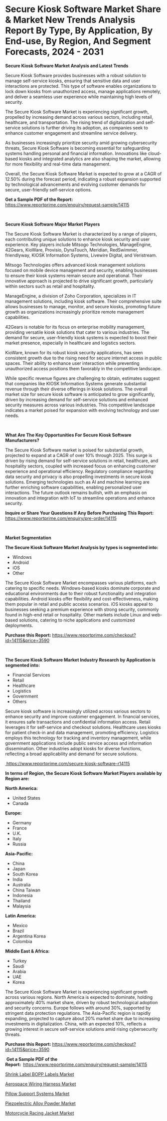 <p><h1>Secure Kiosk Software Market Share & Market New Trends Analysis Report By Type, By Application, By End-use, By Region, And Segment Forecasts, 2024 - 2031</h1></p><p><strong>Secure Kiosk Software Market Analysis and Latest Trends</strong></p>
<p><p>Secure Kiosk Software provides businesses with a robust solution to manage self-service kiosks, ensuring that sensitive data and user interactions are protected. This type of software enables organizations to lock down kiosks from unauthorized access, manage applications remotely, and deliver a seamless user experience while maintaining high levels of security. </p><p>The Secure Kiosk Software Market is experiencing significant growth, propelled by increasing demand across various sectors, including retail, healthcare, and transportation. The rising trend of digitalization and self-service solutions is further driving its adoption, as companies seek to enhance customer engagement and streamline service delivery.</p><p>As businesses increasingly prioritize security amid growing cybersecurity threats, Secure Kiosk Software is becoming essential for safeguarding systems handling personal and financial information. Innovations like cloud-based kiosks and integrated analytics are also shaping the market, allowing for more flexibility and real-time data management.</p><p>Overall, the Secure Kiosk Software Market is expected to grow at a CAGR of 12.50% during the forecast period, indicating a robust expansion supported by technological advancements and evolving customer demands for secure, user-friendly self-service options.</p></p>
<p><strong>Get a Sample PDF of the Report:&nbsp;</strong> <a href="https://www.reportprime.com/enquiry/request-sample/14115">https://www.reportprime.com/enquiry/request-sample/14115</a></p>
<p>&nbsp;</p>
<p><strong>Secure Kiosk Software Major Market Players</strong></p>
<p><p>The Secure Kiosk Software Market is characterized by a range of players, each contributing unique solutions to enhance kiosk security and user experience. Key players include Mitsogo Technologies, ManageEngine, 42Gears, KioWare, Provisio, DynaTouch, Meridian, RedSwimmer, friendlyway, KIOSK Information Systems, Livewire Digital, and Veristream.</p><p>Mitsogo Technologies offers advanced kiosk management solutions focused on mobile device management and security, enabling businesses to ensure their kiosk systems remain secure and operational. Their innovative approach is projected to drive significant growth, particularly within sectors such as retail and hospitality.</p><p>ManageEngine, a division of Zoho Corporation, specializes in IT management solutions, including kiosk software. Their comprehensive suite allows businesses to manage, monitor, and secure kiosks, promoting future growth as organizations increasingly prioritize remote management capabilities.</p><p>42Gears is notable for its focus on enterprise mobility management, providing versatile kiosk solutions that cater to various industries. The demand for secure, user-friendly kiosk systems is expected to boost their market presence, especially in healthcare and logistics sectors.</p><p>KioWare, known for its robust kiosk security applications, has seen consistent growth due to the rising need for secure internet access in public spaces. Their ability to enhance user interaction while preventing unauthorized access positions them favorably in the competitive landscape.</p><p>While specific revenue figures are challenging to obtain, estimates suggest that companies like KIOSK Information Systems generate substantial revenue through their diverse offerings in kiosk solutions. The overall market size for secure kiosk software is anticipated to grow significantly, driven by increasing demand for self-service solutions and enhanced security measures across various industries. This competitive landscape indicates a market poised for expansion with evolving technology and user needs.</p></p>
<p>&nbsp;</p>
<p><strong>What Are The Key Opportunities For Secure Kiosk Software Manufacturers?</strong></p>
<p><p>The Secure Kiosk Software market is poised for substantial growth, projected to expand at a CAGR of over 10% through 2025. This surge is driven by rising demand for self-service solutions in retail, healthcare, and hospitality sectors, coupled with increased focus on enhancing customer experience and operational efficiency. Regulatory compliance regarding data security and privacy is also propelling investments in secure kiosk solutions. Emerging technologies such as AI and machine learning are further enriching software capabilities, enabling personalized user interactions. The future outlook remains bullish, with an emphasis on innovation and integration with IoT to streamline operations and enhance security.</p></p>
<p><strong>Inquire or Share Your Questions If Any Before Purchasing This Report:</strong> <a href="https://www.reportprime.com/enquiry/pre-order/14115">https://www.reportprime.com/enquiry/pre-order/14115</a></p>
<p>&nbsp;</p>
<p><strong>Market Segmentation</strong></p>
<p><strong>The Secure Kiosk Software Market Analysis by types is segmented into:</strong></p>
<p><ul><li>Windows</li><li>Android</li><li>iOS</li><li>Other</li></ul></p>
<p><p>The Secure Kiosk Software Market encompasses various platforms, each catering to specific needs. Windows-based kiosks dominate corporate and educational environments due to their robust functionality and integration capabilities. Android kiosks offer flexibility and cost-effectiveness, making them popular in retail and public access scenarios. iOS kiosks appeal to businesses seeking a premium experience with strong security, commonly found in high-end retail or hospitality. Other markets include Linux and web-based solutions, catering to niche applications and customized deployments.</p></p>
<p><strong>Purchase this Report:&nbsp;</strong><a href="https://www.reportprime.com/checkout?id=14115&price=3590">https://www.reportprime.com/checkout?id=14115&price=3590</a></p>
<p>&nbsp;</p>
<p><strong>The Secure Kiosk Software Market Industry Research by Application is segmented into:</strong></p>
<p><ul><li>Financial Services</li><li>Retail</li><li>Healthcare</li><li>Logistics</li><li>Government</li><li>Others</li></ul></p>
<p><p>Secure kiosk software is increasingly utilized across various sectors to enhance security and improve customer engagement. In financial services, it ensures safe transactions and confidential information access. Retail leverages it for self-service and checkout solutions. Healthcare uses kiosks for patient check-in and data management, promoting efficiency. Logistics employs this technology for tracking and inventory management, while government applications include public service access and information dissemination. Other industries adopt kiosks for diverse functions, reflecting a broad applicability and demand for secure solutions.</p></p>
<p><a href="https://www.reportprime.com/secure-kiosk-software-r14115">&nbsp;https://www.reportprime.com/secure-kiosk-software-r14115</a></p>
<p><strong>In terms of Region, the Secure Kiosk Software Market Players available by Region are:</strong></p>
<p>
    <p> <strong> North America: </strong>
        <ul>
            <li>United States</li>
            <li>Canada</li>
        </ul>
        </p> 
    <p> <strong> Europe: </strong>
        <ul>
            <li>Germany</li>
            <li>France</li>
            <li>U.K.</li>
            <li>Italy</li>
            <li>Russia</li>
        </ul>
        </p> 
    <p> <strong> Asia-Pacific: </strong>
        <ul>
            <li>China</li>
            <li>Japan</li>
            <li>South Korea</li>
            <li>India</li>
            <li>Australia</li>
            <li>China Taiwan</li>
            <li>Indonesia</li>
            <li>Thailand</li>
            <li>Malaysia</li>
        </ul>
        </p> 
    <p> <strong> Latin America: </strong>
        <ul>
            <li>Mexico</li>
            <li>Brazil</li>
            <li>Argentina Korea</li>
            <li>Colombia</li>
        </ul>
        </p> 
    <p> <strong> Middle East & Africa: </strong>
        <ul>
            <li>Turkey</li>
            <li>Saudi</li>
            <li>Arabia</li>
            <li>UAE</li>
            <li>Korea</li>
        </ul>
    </p>
    </p>
<p><p>The Secure Kiosk Software Market is experiencing significant growth across various regions. North America is expected to dominate, holding approximately 40% market share, driven by robust technological adoption and security concerns. Europe follows with around 30%, supported by stringent data protection regulations. The Asia-Pacific region is rapidly expanding, projected to capture about 20% market share due to increasing investments in digitalization. China, with an expected 10%, reflects a growing interest in secure self-service solutions amid rising cybersecurity threats.</p></p>
<p><strong>Purchase this Report: </strong><a href="https://www.reportprime.com/checkout?id=14115&price=3590">https://www.reportprime.com/checkout?id=14115&price=3590</a></p>
<p>&nbsp;<strong>Get a Sample PDF of the Report:&nbsp;&nbsp;</strong><a href="https://www.reportprime.com/enquiry/request-sample/14115">https://www.reportprime.com/enquiry/request-sample/14115</a></p>
<p><strong></strong></p>
<p><p><a href="https://issuu.com/reportprime-2/docs/shrink-label-bopp-labels-market-siz_bf7fa3f133f451">Shrink Label BOPP Labels Market</a></p><p><a href="https://www.linkedin.com/pulse/insights-aerospace-wiring-harness-market-players-size-geographical-edzwe?trackingId=v%2Fw9icIeTU%2BE%2FHD%2BHXAqLg%3D%3D">Aerospace Wiring Harness Market</a></p><p><a href="https://medium.com/@jacobpayne74/the-pillow-support-systems-market-is-experiencing-higher-than-anticipated-demand-compared-to-f2fc2f508562">Pillow Support Systems Market</a></p><p><a href="https://medium.com/@jacobpayne74/the-piezoelectric-alloy-powder-market-prioritizes-cost-control-and-efficiency-enhancement-bdf5df4f135b">Piezoelectric Alloy Powder Market</a></p><p><a href="https://www.linkedin.com/pulse/strategic-roadmap-global-motorcycle-racing-jacket-market-insights-xsujf?trackingId=4IcLPUKeQXyXZnyuT1R6vQ%3D%3D">Motorcycle Racing Jacket Market</a></p></p>